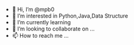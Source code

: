 - 👋 Hi, I’m @mpb0
- 👀 I’m interested in Python,Java,Data Structure
- 🌱 I’m currently learning 
- 💞️ I’m looking to collaborate on ...
- 📫 How to reach me ...

<!---
mpb0/mpb0 is a ✨ special ✨ repository because its `README.md` (this file) appears on your GitHub profile.
You can click the Preview link to take a look at your changes.
--->
